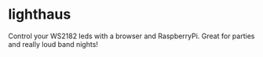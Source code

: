 # lighthaus
Control your WS2182 leds with a browser and RaspberryPi.  Great for parties and really loud band nights!
